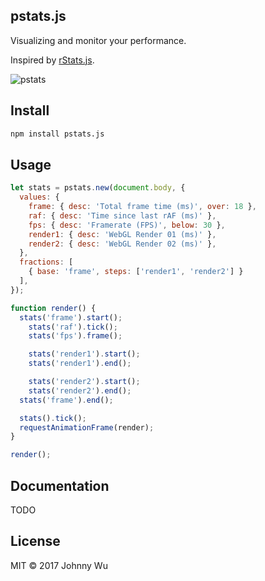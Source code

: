 ## pstats.js

Visualizing and monitor your performance.

Inspired by [rStats.js](https://github.com/spite/rstats).

![pstats](https://cloud.githubusercontent.com/assets/174891/24514019/6f1543b2-15a5-11e7-9656-5b2c8f1758d2.png)

## Install

```bash
npm install pstats.js
```

## Usage

```javascript
let stats = pstats.new(document.body, {
  values: {
    frame: { desc: 'Total frame time (ms)', over: 18 },
    raf: { desc: 'Time since last rAF (ms)' },
    fps: { desc: 'Framerate (FPS)', below: 30 },
    render1: { desc: 'WebGL Render 01 (ms)' },
    render2: { desc: 'WebGL Render 02 (ms)' },
  },
  fractions: [
    { base: 'frame', steps: ['render1', 'render2'] }
  ],
});

function render() {
  stats('frame').start();
    stats('raf').tick();
    stats('fps').frame();

    stats('render1').start();
    stats('render1').end();

    stats('render2').start();
    stats('render2').end();
  stats('frame').end();

  stats().tick();
  requestAnimationFrame(render);
}

render();
```

## Documentation

TODO

## License

MIT © 2017 Johnny Wu